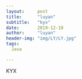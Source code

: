 ```yaml
---
layout:     post
title:      "luyan"
subtitle:   "kyx"
date:       2019-12-10
author:     "luyan"
header-img: "img/LY/LY.jpg"
tags:
  Java

---
```

KYX